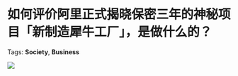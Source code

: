 # 如何评价阿里正式揭晓保密三年的神秘项目「新制造犀牛工厂」，是做什么的？

Tags: **Society**, **Business**

![](https://pic1.zhimg.com/50/v2-89f7dd858d1c2294be55fde9d1684c8c_hd.jpg?source=1940ef5c)

